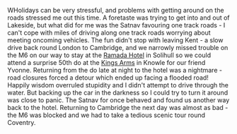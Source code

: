 WHolidays can be very stressful, and problems with getting around on the roads stressed me out
this time. A foretaste was trying to get into and out of Lakeside, but what did for me was the
Satnav favouring one track roads - I can't cope with miles of driving along one track roads
worrying about meeting oncoming vehicles. The fun didn't stop with leaving Kent - a slow drive back
round London to Cambridge, and we narrowly missed trouble on the M6 on our way to stay at
the [Ramada Hotel](http://www.ramadasolihullhotel.co.uk/) in Solihull so we could attend a surprise 50th do at the
[Kings Arms](https://www.thekingsarmsknowle.co.uk/) in Knowle for our friend Yvonne. Returning from the do late at night to the hotel was
a nightmare - road closures forced a detour which ended up facing a flooded road! Happily
wisdom overruled stupidity and I didn't attempt to drive through the water. But backing up the
car in the darkness so I could try to turn it around was close to panic. The Satnav for once
behaved and found us another way back to the hotel. Returning to Cambridge the next day was
almost as bad - the M6 was blocked and we had to take a tedious scenic tour round Coventry.
